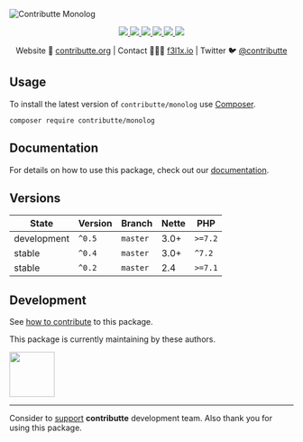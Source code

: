 ![Contributte Monolog](https://heatbadger.now.sh/github/readme/contributte/monolog/)

<p align=center>
  <a href="https://github.com/contributte/monolog/actions">
    <img src="https://badgen.net/github/checks/contributte/monolog/master?cache=300">
  </a>
  <a href="https://coveralls.io/r/contributte/monolog">
    <img src="https://badgen.net/coveralls/c/github/contributte/monolog?cache=300">
  </a>
  <a href="https://packagist.org/packages/contributte/monolog">
    <img src="https://badgen.net/packagist/dm/contributte/monolog">
  </a>
  <a href="https://packagist.org/packages/contributte/monolog">
    <img src="https://badgen.net/packagist/v/contributte/monolog">
  </a>
  <a href="http://bit.ly/ctteg">
    <img src="https://badgen.net/badge/chat/gitter/cyan">
  </a>
  <a href="https://contributte.org/partners.html">
    <img src="https://badgen.net/badge/become/a%20patron/F96854">
  </a>
<p>

<p align=center>
Website 🚀 <a href="https://contributte.org">contributte.org</a> | Contact 👨🏻‍💻 <a href="https://f3l1x.io">f3l1x.io</a> | Twitter 🐦 <a href="https://twitter.com/contributte">@contributte</a>
</p>

## Usage

To install the latest version of `contributte/monolog` use [Composer](https://getcomposer.com).

```
composer require contributte/monolog
```

## Documentation

For details on how to use this package, check out our [documentation](.docs).

## Versions

| State       | Version | Branch   | Nette | PHP     |
|-------------|---------|----------|-------|---------|
| development | `^0.5`  | `master` | 3.0+  | `>=7.2`  |
| stable      | `^0.4`  | `master` | 3.0+  | `^7.2`  |
| stable      | `^0.2`  | `master` | 2.4   | `>=7.1` |

## Development

See [how to contribute](https://contributte.org/contributing.html) to this package.

This package is currently maintaining by these authors.

<a href="https://github.com/f3l1x">
  <img width="80" height="80" src="https://avatars2.githubusercontent.com/u/538058?v=3&s=80">
</a>

-----

Consider to [support](https://contributte.org/partners.html) **contributte** development team.
Also thank you for using this package.

